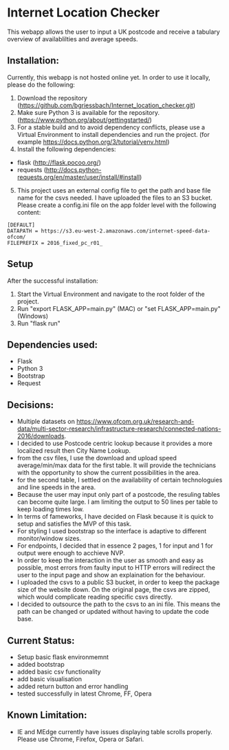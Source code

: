 # Internet Location Checker

This webapp allows the user to input a UK postcode and receive a tabulary overview of availablilties and average speeds.

## Installation: 
Currently, this webapp is not hosted online yet. 
In order to use it locally, please do the following:
1. Download the repository (https://github.com/bgriessbach/Internet_location_checker.git)  
2. Make sure Python 3 is available for the repository. (https://www.python.org/about/gettingstarted/)  
3. For a stable build and to avoid dependency conflicts, please use a Virtual Environment to install dependencies and run the project. (for example https://docs.python.org/3/tutorial/venv.html)  
4. Install the following dependencies:
  * flask (http://flask.pocoo.org/)
  * requests (http://docs.python-requests.org/en/master/user/install/#install)  
5. This project uses an external config file to get the path and base file name for the csvs needed. I have uploaded the files to an S3 bucket.
Please create a config.ini file on the app folder level with the following content:
```
[DEFAULT]
DATAPATH = https://s3.eu-west-2.amazonaws.com/internet-speed-data-ofcom/
FILEPREFIX = 2016_fixed_pc_r01_
```
## Setup
After the successful installation:
1. Start the Virtual Environment and navigate to the root folder of the project. 
2. Run "export FLASK_APP=main.py" (MAC) or "set FLASK_APP=main.py" (Windows)
3. Run "flask run"


## Dependencies used:
* Flask
* Python 3
* Bootstrap
* Request

## Decisions:
* Multiple datasets on https://www.ofcom.org.uk/research-and-data/multi-sector-research/infrastructure-research/connected-nations-2016/downloads. 
* I decided to use Postcode centric lookup because it provides a more localized result then City Name Lookup.
* from the csv files, I use the download and upload speed average/min/max data for the first table. It will provide the technicians with the opportunity to show the current possibilities in the area. 
* for the second table, I settled on the availability of certain technologuies and line speeds in the area.
* Because the user may input only part of a postcode, the resuling tables can become quite large. I am limiting the output to 50 lines per table to keep loading times low. 
* In terms of fameworks, I have decided on Flask because it is quick to setup and satisfies the MVP of this task.
* For styling I used bootstrap so the interface is adaptive to different monitor/window sizes. 
* For endpoints, I decided that in essence 2 pages, 1 for input and 1 for output were enough to acchieve NVP.
* In order to keep the interaction in the user as smooth and easy as possible, most errors from faulty input to HTTP errors will redirect the user to the input page and show an explaination for the behaviour. 
* I uploaded the csvs to a public S3 bucket, in order to keep the package size of the website down. On the original page, the csvs are zipped, which would complicate reading specific csvs directly. 
* I decided to outsource the path to the csvs to an ini file. This means the path can be changed or updated without having to update the code base. 

## Current Status:
* Setup basic flask environmemnt
* added bootstrap
* added basic csv functionality
* add basic visualisation
* added return button and error handling
* tested successfully in latest Chrome, FF, Opera

## Known Limitation:
* IE and MEdge currently have issues displaying table scrolls properly. Please use Chrome, Firefox, Opera or Safari. 


